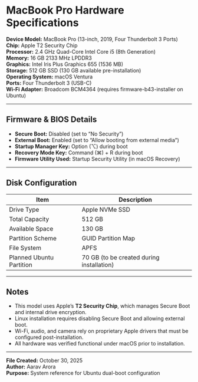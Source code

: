 # MacBook Pro Hardware Specifications

**Device Model:** MacBook Pro (13-inch, 2019, Four Thunderbolt 3 Ports)  
**Chip:** Apple T2 Security Chip  
**Processor:** 2.4 GHz Quad-Core Intel Core i5 (8th Generation)  
**Memory:** 16 GB 2133 MHz LPDDR3  
**Graphics:** Intel Iris Plus Graphics 655 (1536 MB)  
**Storage:** 512 GB SSD (130 GB available pre-installation)  
**Operating System:** macOS Ventura  
**Ports:** Four Thunderbolt 3 (USB-C)  
**Wi-Fi Adapter:** Broadcom BCM4364 (requires firmware-b43-installer on Ubuntu)

---

## Firmware & BIOS Details
- **Secure Boot:** Disabled (set to “No Security”)  
- **External Boot:** Enabled (set to “Allow booting from external media”)  
- **Startup Manager Key:** Option (⌥) during boot  
- **Recovery Mode Key:** Command (⌘) + R during boot  
- **Firmware Utility Used:** Startup Security Utility (in macOS Recovery)

---

## Disk Configuration
| Item | Description |
|------|--------------|
| Drive Type | Apple NVMe SSD |
| Total Capacity | 512 GB |
| Available Space | 130 GB |
| Partition Scheme | GUID Partition Map |
| File System | APFS |
| Planned Ubuntu Partition | 70 GB (to be created during installation) |

---

## Notes
- This model uses Apple’s **T2 Security Chip**, which manages Secure Boot and internal drive encryption.  
- Linux installation requires disabling Secure Boot and allowing external boot.  
- Wi-Fi, audio, and camera rely on proprietary Apple drivers that must be configured post-installation.  
- All hardware was verified functional under macOS prior to installation.

---

**File Created:** October 30, 2025  
**Author:** Aarav Arora  
**Purpose:** System reference for Ubuntu dual-boot configuration
